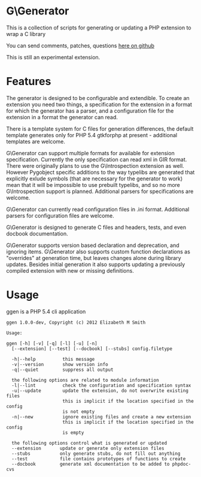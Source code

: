 G\Generator
=============
This is a collection of scripts for generating or updating a PHP extension to wrap a C library

You can send comments, patches, questions [here on github](https://github.com/gtkforphp/generator/issues)

This is still an experimental extension.

Features
===
The generator is designed to be configurable and extendible.  To create an extension you need two things,
a specification for the extension in a format for which the generator has a parser, and a configuration file
for the extension in a format the generator can read.

There is a template system for C files for generation differences, the default template generates
only for PHP 5.4 gtkforphp at present - additional templates are welcome.

G\Generator can support multiple formats for available for extension specification.  Currently the only
specification can read xml in GIR format.  There were originally plans to use the G\Introspection extension
as well.  However Pygobject specific additions to the way typelibs are generated that explicitly exlude
symbols (that are necessary for the generator to work) mean that it will be impossible to use prebuilt
typelibs, and so no more G\Introspection support is planned.  Additional parsers for specifications are
welcome.

G\Generator can currently read configuration files in .ini format.  Additional parsers for configuration files
are welcome.

G\Generator is designed to generate C files and headers, tests, and even docbook documentation.

G\Generator supports version based declaration and deprecation, and ignoring
items. G\Generator also supports custom function declarations as "overrides" at
generation time, but leaves changes alone during library updates. Besides
initial generation it also supports updating a previously compiled extension
with new or missing definitions.

Usage
=====
ggen is a PHP 5.4 cli application

```
ggen 1.0.0-dev, Copyright (c) 2012 Elizabeth M Smith

Usage:

ggen [-h] [-v] [-q] [-l] [-u] [-n]
  [--extension] [--test] [--docbook] [--stubs] config.filetype

  -h|--help          this message
  -v|--version       show version info
  -q|--quiet         suppress all output

  the following options are related to module information
  -l|--lint          check the configuration and specification syntax
  -u|--update        update the extension, do not overwrite existing files
                     this is implicit if the location specified in the config
                     is not empty
  -n|--new           ignore existing files and create a new extension
                     this is implicit if the location specified in the config
                     is empty

  the following options control what is generated or updated
  --extension       update or generate only extension files
  --stubs           only generate stubs, do not fill out anything
  --test            file contains prototypes of functions to create
  --docbook         generate xml documentation to be added to phpdoc-cvs
```